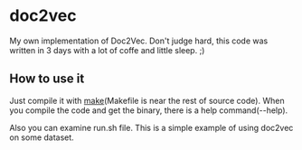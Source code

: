 # doc2vec
My own implementation of Doc2Vec.
Don't judge hard, this code was written in 3 days with a lot of coffe and little sleep. ;)

## How to use it
Just compile it with [make](https://en.wikipedia.org/wiki/Make_(software))(Makefile is near the rest of source code).
When you compile the code and get the binary, there is a help command(--help).

Also you can examine run.sh file. This is a simple example of using doc2vec on some dataset. 
